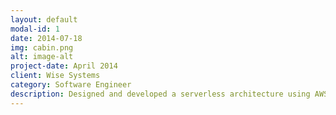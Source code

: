 ```yaml
---
layout: default
modal-id: 1
date: 2014-07-18
img: cabin.png
alt: image-alt
project-date: April 2014
client: Wise Systems
category: Software Engineer
description: Designed and developed a serverless architecture using AWS services including Lambda, DynamoDB, and S3 to track the performance of a new auto-arrive feature. Then processed the JSON data by comparing the manual and and the new automated status updates. I developed a Python script to compare these performances and help identify issues such as having overlapping points of arrival for different customers and proposing algorithmic parameters that can be tuned to address these issues. I worked with both the frontend and backend team to resolve bugs and program new client requirements and improvements. 
---
```

